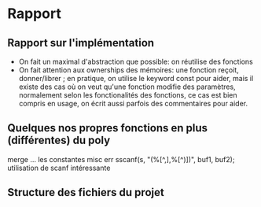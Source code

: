 # Rapport

## Rapport sur l'implémentation

- On fait un maximal d'abstraction que possible: on réutilise des fonctions
- On fait attention aux ownerships des mémoires: une fonction reçoit, donner/librer
  ; en pratique, on utilise le keyword const pour aider, mais il existe des cas où on veut qu'une fonction modifie des paramètres,
  normalement selon les fonctionalités des fonctions, ce cas est bien compris en usage, on écrit aussi parfois des commentaires
  pour aider.

## Quelques nos propres fonctions en plus (différentes) du poly

merge
...
les constantes
misc
err
sscanf(s, "(%[^,],%[^)])", buf1, buf2); utilisation de scanf intéressante

## Structure des fichiers du projet
